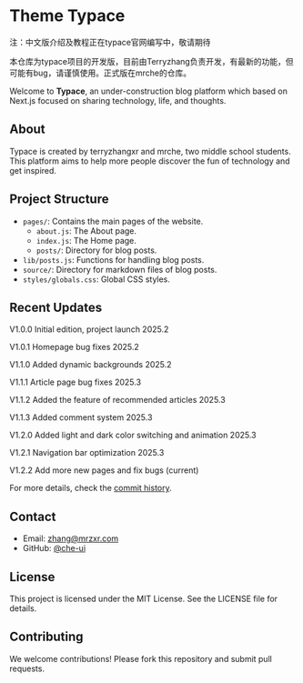 # Theme Typace

注：中文版介绍及教程正在typace官网编写中，敬请期待

   本仓库为typace项目的开发版，目前由Terryzhang负责开发，有最新的功能，但可能有bug，请谨慎使用。正式版在mrche的仓库。

Welcome to **Typace**, an under-construction blog platform which based on Next.js focused on sharing technology, life, and thoughts.

## About

Typace is created by terryzhangxr and mrche, two middle school students. This platform aims to help more people discover the fun of technology and get inspired.

## Project Structure

- `pages/`: Contains the main pages of the website.
  - `about.js`: The About page.
  - `index.js`: The Home page.
  - `posts/`: Directory for blog posts.
- `lib/posts.js`: Functions for handling blog posts.
- `source/`: Directory for markdown files of blog posts.
- `styles/globals.css`: Global CSS styles.

## Recent Updates

V1.0.0  Initial edition, project launch  2025.2

V1.0.1  Homepage bug fixes  2025.2

V1.1.0  Added dynamic backgrounds  2025.2

V1.1.1  Article page bug fixes  2025.3

V1.1.2  Added the feature of recommended articles  2025.3

V1.1.3  Added comment system  2025.3

V1.2.0  Added light and dark color switching and animation   2025.3

V1.2.1  Navigation bar optimization  2025.3

V1.2.2  Add more new pages and fix bugs  (current)


For more details, check the [commit history](https://github.com/terryzhangxr/typace-i/commits).

## Contact

- Email: [zhang@mrzxr.com](mailto:zhang@mrzxr.com)
- GitHub: [@che-ui](https://github.com/che-ui)

## License

This project is licensed under the MIT License. See the LICENSE file for details.

## Contributing

We welcome contributions! Please fork this repository and submit pull requests.
